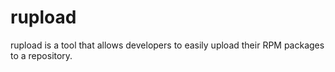 rupload
=======

rupload is a tool that allows developers to easily upload their
RPM packages to a repository.
